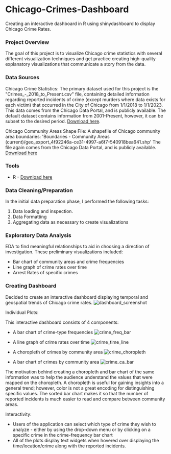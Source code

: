 # Chicago-Crimes-Dashboard
Creating an interactive dashboard in R using shinydashboard to display Chicago Crime Rates.

### Project Overview
The goal of this project is to visualize Chicago crime statistics with several different visualization techniques and get practice creating high-quality explanatory visualizations that communicate a story from the data.  

### Data Sources
Chicago Crime Statistics: The primary dataset used for this project is the "Crimes_-_2018_to_Present.csv" file, containing detailed information regarding reported incidents of crime (except murders where data exists for each victim) that occurred in the City of Chicago from 1/1/2018 to 1/1/2023. This data comes from the Chicago Data Portal, and is publicly available. The default dataset contains information from 2001-Present, however, it can be subset to the desired period. [Download here](https://data.cityofchicago.org/Public-Safety/Crimes-2001-to-Present/ijzp-q8t2).

Chicago Community Areas Shape File: A shapefile of Chicago community area boundaries: 'Boundaries - Community Areas (current)/geo_export_4f92246a-ce31-4997-a6f7-540918bea641.shp' The file again comes from the Chicago Data Portal, and is publicly available. [Download here](https://data.cityofchicago.org/Facilities-Geographic-Boundaries/Boundaries-Community-Areas-current-/cauq-8yn6)

### Tools
- R - [Download here](https://cran.r-project.org/bin/windows/base/)

### Data Cleaning/Preparation
In the initial data preparation phase, I performed the following tasks:
1. Data loading and inspection.
2. Data Formatting
3. Aggregating data as necessary to create visualizations

### Exploratory Data Analysis
EDA to find meaningful relationships to aid in choosing a direction of investigation. These preliminary visualizations included:
- Bar chart of community areas and crime frequencies
- Line graph of crime rates over time
- Arrest Rates of specific crimes

### Creating Dashboard
Decided to create an interactive dashboard displaying temporal and geospatial trends of Chicago crime rates.
![dashboard_screenshot](https://github.com/jorgef2/Chicago-Crimes-Dashboard/assets/135895624/7ca3f3d0-0e49-4fe2-94c9-8bb6cce7a07f)

Individual Plots:

This interactive dashboard consists of 4 components:
- A bar chart of crime-type frequencies ![crime_freq_bar](https://github.com/jorgef2/Chicago-Crimes-Dashboard/assets/135895624/2578a110-aa47-4c7b-a1e9-ba3e7150d9ae)

- A line graph of crime rates over time ![crime_time_line](https://github.com/jorgef2/Chicago-Crimes-Dashboard/assets/135895624/839888fe-e058-4112-8e85-3fdb0cb6d812)

- A choropleth of crimes by community area ![crime_choropleth](https://github.com/jorgef2/Chicago-Crimes-Dashboard/assets/135895624/f2dc8fd0-4d72-40c0-8d4f-a788513e581a)

- A bar chart of crimes by community area ![crime_ca_bar](https://github.com/jorgef2/Chicago-Crimes-Dashboard/assets/135895624/6b914f2b-1793-437d-b3e6-11dce81913b7)


The motivation behind creating a choropleth and bar chart of the same information was to help the audience understand the values that were mapped on the choropleth. A choropleth is useful for gaining insights into a general trend; however, color is not a great encoding for distinguishing specific values. The sorted bar chart makes it so that the number of reported incidents is much easier to read and compare between community areas. 

Interactivity:
- Users of the application can select which type of crime they wish to analyze - either by using the drop-down menu or by clicking on a specific crime in the crime-frequency bar chart
- All of the plots display text widgets when hovered over displaying the time/location/crime along with the reported incidents.  



